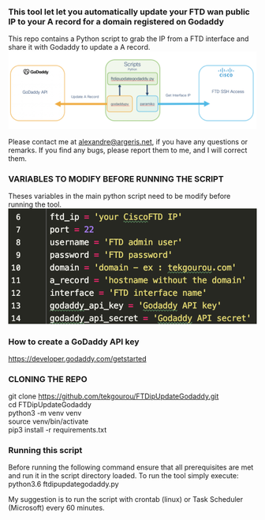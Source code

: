 ### This tool let let you automatically update your FTD wan public IP to your A record for a domain registered on Godaddy

This repo contains a Python script to grab the IP from a FTD interface and share it with Godaddy to update a A record.
![image](./png/diagram.png)
<br/>

Please contact me at alexandre@argeris.net, if you have any questions or remarks. If you find any bugs, please report them to me, and I will correct them.

### VARIABLES TO MODIFY BEFORE RUNNING THE SCRIPT
Theses variables in the main python script need to be modify before running the tool. <br/>
![image](./png/variables.png)

### How to create a GoDaddy API key
https://developer.godaddy.com/getstarted

### CLONING THE REPO
git clone https://github.com/tekgourou/FTDipUpdateGodaddy.git <br/>
cd FTDipUpdateGodaddy <br/>
python3 -m venv venv <br/>
source venv/bin/activate <br/>
pip3 install -r requirements.txt <br/>

### Running this script
Before running the following command ensure that all prerequisites are met and run it in the script directory loaded.
To run the tool simply execute: <br/>
python3.6 ftdipupdategodaddy.py <br/>

My suggestion is to run the script with crontab (linux) or Task Scheduler (Microsoft) every 60 minutes. <br/>